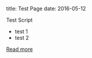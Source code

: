 title: Test Page
date: 2016-05-12

Test Script

- test 1
- test 2

[Read more](http://www.google.com)